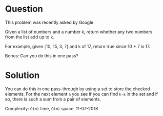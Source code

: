 # Question
This problem was recently asked by Google.

Given a list of numbers and a number k, return whether any two numbers from the list add up to k.

For example, given [10, 15, 3, 7] and k of 17, return true since 10 + 7 is 17.

Bonus: Can you do this in one pass?

# Solution
You can do this in one pass-through by using a set to store the checked elements. For the next element `a` you see if you can find `k-a` in the set and if so, there is such a sum from a pair of elements.

Complexity: `O(n)` time, `O(n)` space.
11-07-2018
